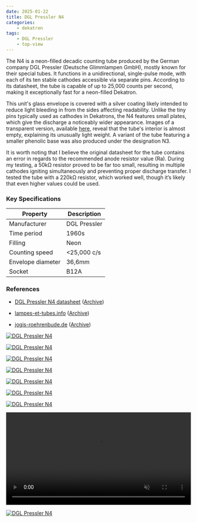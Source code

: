 ```yaml
---
date: 2025-01-22
title: DGL Pressler N4
categories:
    - dekatron
tags:
    - DGL Pressler
    - top-view
---
```


The N4 is a neon-filled decadic counting tube produced by the German company DGL Pressler (Deutsche Glimmlampen GmbH), mostly known for their special tubes. It functions in a unidirectional, single-pulse mode, with each of its ten stable cathodes accessible via separate pins. According to its datasheet, the tube is capable of up to 25,000 counts per second, making it exceptionally fast for a neon-filled Dekatron.

This unit's glass envelope is covered with a silver coating likely intended to reduce light bleeding in from the sides affecting readability. Unlike the tiny pins typically used as cathodes in Dekatrons, the N4 features small plates, which give the discharge a noticeably wider appearance. Images of a transparent version, available [here](https://www.jogis-roehrenbude.de/Roehren-Geschichtliches/Nixie/N3_N4.htm), reveal that the tube's interior is almost empty, explaining its unusually light weight. A variant of the tube featuring a smaller phenolic base was also produced under the designation N3.

It is worth noting that I believe the original datasheet for the tube contains an error in regards to the recommended anode resistor value (Ra). During my testing, a 50kΩ resistor proved to be far too small, resulting in multiple cathodes igniting simultaneously and preventing proper discharge transfer. I tested the tube with a 220kΩ resistor, which worked well, though it’s likely that even higher values could be used.

### Key Specifications

| Property          | Description       |
|-------------------|-------------------|
| Manufacturer      | DGL Pressler      |
| Time period       | 1960s             |
| Filling           | Neon              |
| Counting speed    | <25,000 c/s       |
| Envelope diameter | 36,6mm            |
| Socket            | B12A              |

### References

- [DGL Pressler N4 datasheet](assets/dgl_pressler_n4_datasheet.pdf) ([Archive](https://archive.org/details/dgl_pressler_n4_datasheet))

- [lampes-et-tubes.info](https://lampes-et-tubes.info/cd/cd060.php) ([Archive](https://web.archive.org/web/20250122205621/https://lampes-et-tubes.info/cd/cd060.php))

- [jogis-roehrenbude.de](https://www.jogis-roehrenbude.de/Roehren-Geschichtliches/Nixie/N3_N4.htm) ([Archive](https://web.archive.org/web/20240421201520/https://www.jogis-roehrenbude.de/Roehren-Geschichtliches/Nixie/N3_N4.htm))

[![DGL Pressler N4](assets/1.jpg)](assets/1.jpg)

[![DGL Pressler N4](assets/2.jpg)](assets/2.jpg)

[![DGL Pressler N4](assets/3.jpg)](assets/3.jpg)

[![DGL Pressler N4](assets/4.jpg)](assets/4.jpg)

[![DGL Pressler N4](assets/5.jpg)](assets/5.jpg)

[![DGL Pressler N4](assets/6.jpg)](assets/6.jpg)

[![DGL Pressler N4](assets/7.jpg)](assets/7.jpg)

<video controls width="100%" loop="true" autoplay="true" muted="muted">
  <source src="assets/video.mp4" type="video/mp4" />
</video>

[![DGL Pressler N4](assets/8.jpg)](assets/8.jpg)